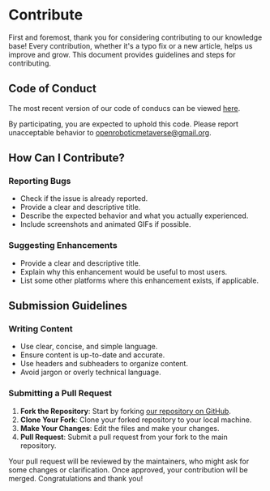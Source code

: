 # Contribute

First and foremost, thank you for considering contributing to our knowledge base! Every contribution, whether it's a typo fix or a new article, helps us improve and grow. This document provides guidelines and steps for contributing.

##  Code of Conduct

The most recent version of our code of conducs can be viewed [here](https://github.com/openroboticmetaverse/knowledge-base/blob/main/CODE_OF_CONDUCT.md). 

By participating, you are expected to uphold this code. Please report unacceptable behavior to [openroboticmetaverse@gmail.org](mailto:openroboticmetaverse@gmail.org).

##  How Can I Contribute?

### Reporting Bugs

- Check if the issue is already reported.
- Provide a clear and descriptive title.
- Describe the expected behavior and what you actually experienced.
- Include screenshots and animated GIFs if possible.

### Suggesting Enhancements

- Provide a clear and descriptive title.
- Explain why this enhancement would be useful to most users.
- List some other platforms where this enhancement exists, if applicable.

<!-- ### Your First Contribution

Unsure where to begin? Start by looking at these `Beginner Friendly` issues:

- [Beginner issues](#) - issues that should only require a few lines of code and minimal additional context.
 -->
##  Submission Guidelines

### Writing Content

- Use clear, concise, and simple language.
- Ensure content is up-to-date and accurate.
- Use headers and subheaders to organize content.
- Avoid jargon or overly technical language.

### Submitting a Pull Request

1. **Fork the Repository**: Start by forking [our repository on GitHub](github.com/openroboticmetaverse/knowledge-base).
2. **Clone Your Fork**: Clone your forked repository to your local machine.
3. **Make Your Changes**: Edit the files and make your changes.
4. **Pull Request**: Submit a pull request from your fork to the main repository.

Your pull request will be reviewed by the maintainers, who might ask for some changes or clarification. Once approved, your contribution will be merged. Congratulations and thank you!

